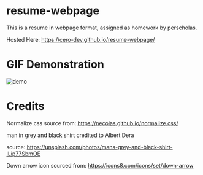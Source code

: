 # resume-webpage

This is a resume in webpage format, assigned as homework by perscholas. 

Hosted Here: https://cero-dev.github.io/resume-webpage/

# GIF Demonstration
![demo](https://github.com/cero-dev/resume-webpage/assets/153134353/bcf6cd5a-af5f-4b5d-929e-bd2e881423f2)

# Credits
Normalize.css source from: https://necolas.github.io/normalize.css/

man in grey and black shirt credited to Albert Dera

source: https://unsplash.com/photos/mans-grey-and-black-shirt-ILip77SbmOE

Down arrow icon sourced from: https://icons8.com/icons/set/down-arrow
